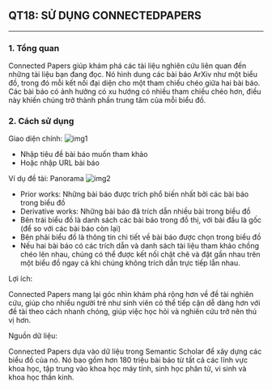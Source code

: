 ## QT18: SỬ DỤNG CONNECTEDPAPERS

---

### 1. Tổng quan

Connected Papers giúp khám phá các tài liệu nghiên cứu liên quan đến những tài liệu bạn đang đọc. Nó hình dung các bài báo ArXiv như một biểu đồ, trong đó mỗi kết nối đại diện cho một tham chiếu chéo giữa hai bài báo. Các bài báo có ảnh hưởng có xu hướng có nhiều tham chiếu chéo hơn, điều này khiến chúng trở thành phần trung tâm của mỗi biểu đồ.

### 2. Cách sử dụng

Giao diện chính:
![img1](https://i.imgur.com/eZyuxI1.png)

- Nhập tiêu đề bài báo muốn tham khảo
- Hoặc nhập URL bài báo

Ví dụ đề tài: Panorama
![img2](https://i.imgur.com/uGzWS53.png)

- Prior works: Những bài báo được trích phổ biến nhất bởi các bài báo trong biểu đồ
- Derivative works: Những bài báo đã trích dẫn nhiều bài trong biểu đồ
- Bên trái biểu đồ là danh sách các bài báo trong đồ thị, với bài đầu là gốc (để so với các bài báo còn lại)
- Bên phải biểu đồ là thông tin chi tiết về bài báo được chọn trong biểu đồ
- Nếu hai bài báo có các trích dẫn và danh sách tài liệu tham khảo chồng chéo lên nhau, chúng có thể được kết nối chặt chẽ và đặt gần nhau trên một biểu đồ ngay cả khi chúng không trích dẫn trực tiếp lẫn nhau.

Lợi ích: 

Connected Papers mang lại góc nhìn khám phá rộng hơn về đề tài nghiên cứu, giúp cho nhiều người trẻ như sinh viên có thể tiếp cận dễ dàng hơn với đề tài theo cách nhanh chóng, giúp việc học hỏi và nghiên cứu trở nên thú vị hơn.

Nguồn dữ liệu:

Connected Papers dựa vào dữ liệu trong Semantic Scholar để xây dựng các biểu đồ của nó. Nó bao gồm hơn 180 triệu bài báo từ tất cả các lĩnh vực khoa học, tập trung vào khoa học máy tính, sinh học phân tử, vi sinh và khoa học thần kinh.
